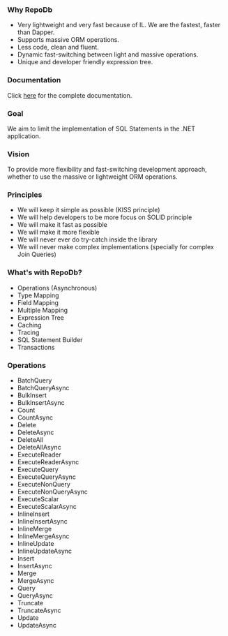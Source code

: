 ### Why RepoDb

 - Very lightweight and very fast because of IL. We are the fastest, faster than Dapper.
 - Supports massive ORM operations.
 - Less code, clean and fluent.
 - Dynamic fast-switching between light and massive operations.
 - Unique and developer friendly expression tree.

### Documentation
Click [here](https://repodb.readthedocs.io/en/latest/index.html) for the complete documentation.

### Goal

We aim to limit the implementation of SQL Statements in the .NET application.

### Vision

To provide more flexibility and fast-switching development approach, whether to use the massive or lightweight ORM operations.

### Principles

 - We will keep it simple as possible (KISS principle)
 - We will help developers to be more focus on SOLID principle
 - We will make it fast as possible
 - We will make it more flexible
 - We will never ever do try-catch inside the library
 - We will never make complex implementations (specially for complex Join Queries)

### What's with RepoDb?

 - Operations (Asynchronous)
 - Type Mapping
 - Field Mapping
 - Multiple Mapping
 - Expression Tree
 - Caching
 - Tracing
 - SQL Statement Builder
 - Transactions

### Operations

 - BatchQuery
 - BatchQueryAsync
 - BulkInsert
 - BulkInsertAsync
 - Count
 - CountAsync
 - Delete
 - DeleteAsync
 - DeleteAll
 - DeleteAllAsync
 - ExecuteReader
 - ExecuteReaderAsync
 - ExecuteQuery
 - ExecuteQueryAsync
 - ExecuteNonQuery
 - ExecuteNonQueryAsync
 - ExecuteScalar
 - ExecuteScalarAsync
 - InlineInsert
 - InlineInsertAsync
 - InlineMerge
 - InlineMergeAsync
 - InlineUpdate
 - InlineUpdateAsync
 - Insert
 - InsertAsync
 - Merge
 - MergeAsync
 - Query
 - QueryAsync
 - Truncate
 - TruncateAsync
 - Update
 - UpdateAsync
